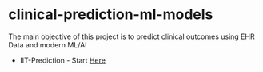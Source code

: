# clinical-prediction-ml-models
The main objective of this project is to predict clinical outcomes using EHR Data and modern ML/AI 

* IIT-Prediction - Start [Here](IIT-Prediction/README.md)
